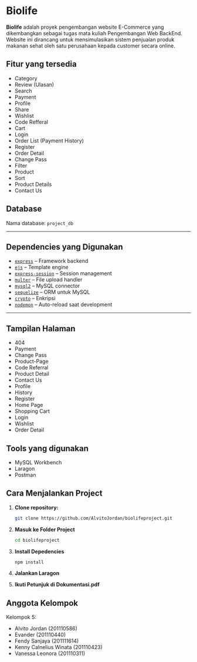 # Biolife

**Biolife** adalah proyek pengembangan website E-Commerce yang dikembangkan sebagai tugas mata kuliah Pengembangan Web BackEnd. Website ini dirancang untuk mensimulasikan sistem penjualan produk makanan sehat oleh satu perusahaan kepada customer secara online.

## Fitur yang tersedia

- Category
- Review (Ulasan)
- Search
- Payment
- Profile
- Share
- Wishlist
- Code Refferal
- Cart
- Login
- Order List (Payment History)
- Register
- Order Detail
- Change Pass
- Filter
- Product
- Sort
- Product Details
- Contact Us

## Database

Nama database: `project_db`

---

## Dependencies yang Digunakan

- [`express`](https://www.npmjs.com/package/express) – Framework backend
- [`ejs`](https://www.npmjs.com/package/ejs) – Template engine
- [`express-session`](https://www.npmjs.com/package/express-session) – Session management
- [`multer`](https://www.npmjs.com/package/multer) – File upload handler
- [`mysql2`](https://www.npmjs.com/package/mysql2) – MySQL connector
- [`sequelize`](https://www.npmjs.com/package/sequelize) – ORM untuk MySQL
- [`crypto`](https://www.npmjs.com/package/crypto) – Enkripsi
- [`nodemon`](https://www.npmjs.com/package/nodemon) – Auto-reload saat development

---

## Tampilan Halaman

- 404
- Payment
- Change Pass
- Product-Page
- Code Referral
- Product Detail
- Contact Us
- Profile
- History
- Register
- Home Page
- Shopping Cart
- Login
- Wishlist
- Order Detail

## Tools yang digunakan

- MySQL Workbench
- Laragon
- Postman

## Cara Menjalankan Project

1. **Clone repository:**

   ```bash
   git clone https://github.com/AlvitoJordan/biolifeproject.git
   ```

2. **Masuk ke Folder Project**

   ```bash
   cd biolifeproject
   ```

3. **Install Depedencies**

   ```bash
   npm install
   ```

4. **Jalankan Laragon**
5. **Ikuti Petunjuk di Dokumentasi.pdf**

## Anggota Kelompok

Kelompok 5:

- Alvito Jordan (201110586)
- Evander (201110440)
- Fendy Sanjaya (201111614)
- Kenny Calnelius Winata (201110423)
- Vanessa Leonora (201110311)
